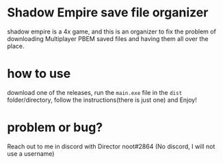 # Shadow Empire save file organizer
shadow empire is a 4x game, and this is an organizer to fix the problem of downloading Multiplayer PBEM saved files and having them all over the place.

# how to use
download one of the releases, run the `main.exe` file in the `dist` folder/directory, follow the instructions(there is just one) and Enjoy!

# problem or bug?
Reach out to me in discord with Director noot#2864 (No discord, I will not use a username)


